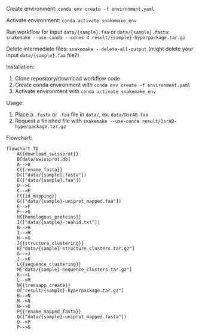 Create environment: `conda env create -f environment.yaml`

Activate environment: `conda activate snakemake_env`

Run workflow for input `data/{sample}.faa` or `data/{sample}.fasta`: `snakemake --use-conda --cores 4 result/{sample}-hyperpackage.tar.gz`

Delete intermediate files: `snakemake --delete-all-output` (might delete your input `data/{sample}.faa` file?)

Installation:

1. Clone repository/download workflow code
2. Create conda environment with `conda env create -f environment.yaml`
3. Activate environment with `conda activate snakemake_env`

Usage:

1. Place a `.fasta` or `.faa` file in `data/`, ex. `data/DsrAB.faa`
2. Request a finished file with `snakemake --use-conda result/DsrAB-hyperpackage.tar.gz`

Flowchart:

```mermaid
flowchart TD
    A{{download_swissprot}}
    B[data/swissprot.db]
    A-->B
    C{{rename_fasta}}
    D(["data/{sample}.fasta"])
    E(["data/{sample}.faa"])
    D-->C
    C-->E
    F{{id_mapping}}
    G(["data/{sample}-uniprot_mapped.faa"])
    E-->F
    F-->G
    H{{homologous_proteins}}
    I(["data/{sample}-reahid.txt"])
    B-->H
    I-->H
    H-->G
    J{{structure_clustering}}
    K["data/{sample}-structure_clusters.tar.gz"]
    G-->J
    J-->K
    L{{sequence_clustering}}
    M["data/{sample}-sequence_clusters.tar.gz"]
    K-->L
    L-->M
    N{{treesapp_create}}
    O["result/{sample}-hyperpackage.tar.gz"]
    B-->N
    M-->N
    N-->O
    P{{rename_mapped_fasta}}
    Q(["data/{sample}-uniprot_mapped.fasta"])
    Q-->P
    P-->G
```
